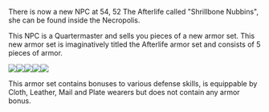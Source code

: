 There is now a new NPC at 54, 52 The Afterlife called "Shrillbone Nubbins", she can be found inside the Necropolis.

This NPC is a Quartermaster and sells you pieces of a new armor set. This new armor set is imaginatively titled the Afterlife armor set and consists of 5 pieces of armor.

![](game/i/6382.gif)![](game/i/6383.gif)![](game/i/6384.gif)![](game/i/6385.gif)![](game/i/6386.gif)

This armor set contains bonuses to various defense skills, is equippable by Cloth, Leather, Mail and Plate wearers but does not contain any armor bonus.